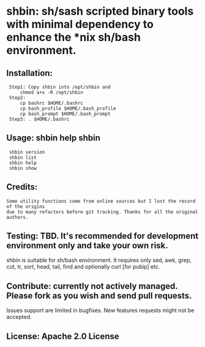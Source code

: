 # shbin: sh/sash scripted binary tools with minimal dependency to enhance the *nix sh/bash environment.

## Installation:
     Step1: Copy shbin into /opt/shbin and
         chmod a+x -R /opt/shbin
     Step2:
         cp bashrc $HOME/.bashrc
         cp bash_profile $HOME/.bash_profile
         cp bash_prompt $HOME/.bash_prompt
     Step3: . $HOME/.bashrc

## Usage: shbin help shbin
     shbin version
     shbin list
     shbin help
     shbin show

## Credits:
    Some utility functions come from online sources but I lost the record of the origins
    due to many refactors before git tracking. Thanks for all the original authors.

## Testing: TBD. It's recommended for development environment only and take your own risk.
   shbin is suitable for sh/bash environment. It requires only sed, awk, grep, cut, tr, sort,
   head, tail, find and optionally curl [for pubip] etc.

## Contribute: currently not actively managed. Please fork as you wish and send pull requests.
   Issues support are limited in bugfixes. New features requests might not be accepted.

## License: Apache 2.0 License
